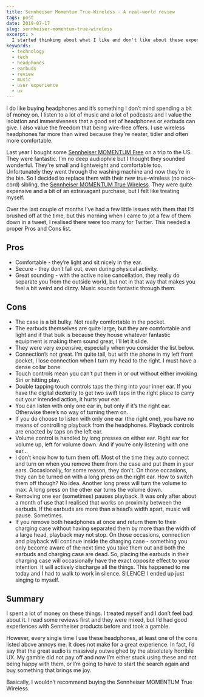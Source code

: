 ```yaml
---
title: Sennheiser Momentum True Wireless - A real-world review
tags: post
date: 2019-07-17
slug: sennheiser-momentum-true-wireless
excerpt: >
  I started thinking about what I like and don't like about these expensive headphones. Turns out there's more Cons than Pros. This is my run down of what it's like to live with these wireless earbuds.
keywords:
  - technology
  - tech
  - headphones
  - earbuds
  - review
  - music
  - user experience
  - ux
---
```


I do like buying headphones and it’s something I don’t mind spending a bit of money on. I listen to a lot of music and a lot of podcasts and I value the isolation and immersiveness that a good set of headphones or earbuds can give. I also value the freedom that being wire-free offers. I use wireless headphones far more than wired because they're neater, tidier and often more comfortable.

Last year I bought some [Sennheiser MOMENTUM Free](https://en-uk.sennheiser.com/headphones-bluetooth-momentum-free) on a trip to the US. They were fantastic. I’m no deep audiophile but I thought they sounded wonderful. They're small and lightweight and comfortable too. Unfortunately they went through the washing machine and now they’re in the bin. So I decided to replace them with their new true-wireless (no neck-cord) sibling, the [Sennheiser MOMENTUM True Wireless](https://en-uk.sennheiser.com/truewireless-details). They were quite expensive and a bit of an extravagant purchase, but I felt like treating myself.

Over the last couple of months I’ve had a few little issues with them that I’d brushed off at the time, but this morning when I came to jot a few of them down in a tweet, I realised there were too many for Twitter. This needed a proper Pros and Cons list.

## Pros

- Comfortable - they’re light and sit nicely in the ear.
- Secure - they don’t fall out, even during physical activity.
- Great sounding - with the active noise cancellation, they really do separate you from the outside world, but not in that way that makes you feel a bit weird and dizzy. Music sounds fantastic through them.

## Cons

- The case is a bit bulky. Not really comfortable in the pocket.
- The earbuds themselves are quite large, but they are comfortable and light and if that bulk is because they house whatever fantastic equipment is making them sound great, I’ll let it slide.
- They were very expensive, especially when you consider the list below.
- Connection’s not great. I’m quite tall, but with the phone in my left front pocket, I lose connection when I turn my head to the right. I must have a dense collar bone.
- Touch controls mean you can’t put them in or out without either invoking Siri or hitting play.
- Double tapping touch controls taps the thing into your inner ear. If you have the digital dexterity to get two swift taps in the right place to carry out your intended action, it hurts your ear.
- You can listen with only one ear in, but only if it’s the right ear. Otherwise there’s no way of turning them on.
- If you do choose to listen with only one ear (the right one), you have no means of controlling playback from the headphones. Playback controls are enacted by taps on the left ear.
- Volume control is handled by long presses on either ear. Right ear for volume up, left for volume down. And if you’re only listening with one ear…
- I don’t know how to turn them off. Most of the time they auto connect and turn on when you remove them from the case and put them in your ears. Occasionally, for some reason, they don’t. On those occasions, they can be turned on with a long press on the right ear. How to switch them off though? No idea. Another long press will turn the volume to max. A long press on the other ear turns the volume down.
- Removing one ear (sometimes) pauses playback. It was only after about a month of use that I realised that works on proximity between the earbuds. If the earbuds are more than a head’s width apart, music will pause. Sometimes.
- If you remove both headphones at once and return them to their charging case without having separated them by more than the width of a large head, playback may not stop. On those occasions, connection and playback will continue inside the charging case - something you only become aware of the next time you take them out and both the earbuds and charging case are dead. So, placing the earbuds in their charging case will occasionally have the exact opposite effect to your intention. It will actively discharge all the things. This happened to me today and I had to walk to work in silence. SILENCE! I ended up just singing to myself.

## Summary

I spent a lot of money on these things. I treated myself and I don’t feel bad about it. I read some reviews first and they were mixed, but I’d had good experiences with Sennheiser products before and took a gamble.

However, every single time I use these headphones, at least one of the cons listed above annoys me. It does not make for a great experience. In fact, I’d say that the great audio is massively outweighed by the absolutely horrible UX. My gamble did not pay off and now I’m either stuck using these and not being happy with them, or I’m going to have to start the search again and buy something that brings me joy.

Basically, I wouldn’t recommend buying the Sennheiser MOMENTUM True Wireless.
